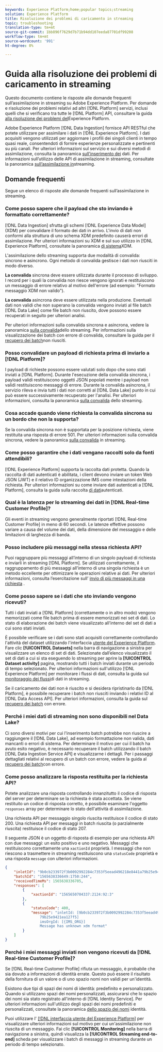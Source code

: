 ```yaml
---
keywords: Experience Platform;home;popular topics;streaming
solution: Experience Platform
title: Risoluzione dei problemi di caricamento in streaming
topic: troubleshooting
translation-type: tm+mt
source-git-commit: 1bb896f7629d7b71b94dd107eeda87701df99208
workflow-type: tm+mt
source-wordcount: '991'
ht-degree: 0%

---
```



# Guida alla risoluzione dei problemi di caricamento in streaming

Questo documento contiene le risposte alle domande frequenti sull’assimilazione in streaming su Adobe Experience Platform. Per domande e risoluzione dei problemi relativi ad altri [!DNL Platform] servizi, inclusi quelli che si verificano tra tutte le [!DNL Platform] API, consultare la guida [alla risoluzione dei problemi del](../../landing/troubleshooting.md)Experience Platform.

Adobe Experience Platform [!DNL Data Ingestion] fornisce API RESTful che potete utilizzare per assimilare i dati in [!DNL Experience Platform]. I dati acquisiti vengono utilizzati per aggiornare i profili dei singoli clienti in tempo quasi reale, consentendoti di fornire esperienze personalizzate e pertinenti su più canali. Per ulteriori informazioni sul servizio e sui diversi metodi di assimilazione, consulta la panoramica [sull’inserimento dei](../home.md) dati. Per informazioni sull’utilizzo delle API di assimilazione in streaming, consultate la panoramica [sull’assimilazione in](../streaming-ingestion/overview.md)streaming.

## Domande frequenti

Segue un elenco di risposte alle domande frequenti sull’assimilazione in streaming.

### Come posso sapere che il payload che sto inviando è formattato correttamente?

[!DNL Data Ingestion] sfrutta gli schemi [!DNL Experience Data Model] (XDM) per convalidare il formato dei dati in arrivo. L&#39;invio di dati non conformi alla struttura di uno schema XDM predefinito causerà errori di assimilazione. Per ulteriori informazioni su XDM e sul suo utilizzo in [!DNL Experience Platform], consultate la panoramica [di sistema](../../xdm/home.md)XDM.

L&#39;assimilazione dello streaming supporta due modalità di convalida: sincrono e asincrono. Ogni metodo di convalida gestisce i dati non riusciti in modo diverso.

**La convalida** sincrona deve essere utilizzata durante il processo di sviluppo. I record per i quali la convalida non riesce vengono ignorati e restituiscono un messaggio di errore relativo al motivo dell&#39;errore (ad esempio: &quot;Formato messaggio XDM non valido&quot;).

**La convalida** asincrona deve essere utilizzata nella produzione. Eventuali dati non validi che non superano la convalida vengono inviati al file batch [!DNL Data Lake] come file batch non riuscito, dove possono essere recuperati in seguito per ulteriori analisi.

Per ulteriori informazioni sulla convalida sincrona e asincrona, vedere la panoramica [sulla convalida](../quality/streaming-validation.md)dello streaming. Per informazioni sulla visualizzazione dei batch con errore di convalida, consultare la guida per il [recupero dei batch](../quality/retrieve-failed-batches.md)non riusciti.

### Posso convalidare un payload di richiesta prima di inviarlo a [!DNL Platform]?

I payload di richieste possono essere valutati solo dopo che sono stati inviati a [!DNL Platform]. Durante l&#39;esecuzione della convalida sincrona, i payload validi restituiscono oggetti JSON popolati mentre i payload non validi restituiscono messaggi di errore. Durante la convalida asincrona, il servizio rileva e invia tutti i dati non corretti al [!DNL Data Lake] punto in cui può essere successivamente recuperato per l&#39;analisi. Per ulteriori informazioni, consulta la panoramica [sulla convalida](../quality/streaming-validation.md) dello streaming.

### Cosa accade quando viene richiesta la convalida sincrona su un bordo che non la supporta?

Se la convalida sincrona non è supportata per la posizione richiesta, viene restituita una risposta di errore 501. Per ulteriori informazioni sulla convalida sincrona, vedere la panoramica [sulla convalida](../quality/streaming-validation.md) in streaming.

### Come posso garantire che i dati vengano raccolti solo da fonti attendibili?

[!DNL Experience Platform] supporta la raccolta dati protetta. Quando la raccolta di dati autenticati è abilitata, i client devono inviare un token Web JSON (JWT) e il relativo ID organizzazione IMS come intestazioni della richiesta. Per ulteriori informazioni su come inviare dati autenticati a [!DNL Platform], consulta la guida sulla raccolta [di dati](../tutorials/create-authenticated-streaming-connection.md)autenticati.

### Qual è la latenza per lo streaming dei dati in [!DNL Real-time Customer Profile]?

Gli eventi in streaming vengono generalmente riportati [!DNL Real-time Customer Profile] in meno di 60 secondi. Le latenze effettive possono variare a causa del volume dei dati, della dimensione del messaggio e delle limitazioni di larghezza di banda.

### Posso includere più messaggi nella stessa richiesta API?

Puoi raggruppare più messaggi all’interno di un singolo payload di richiesta e inviarli in streaming [!DNL Platform]. Se utilizzati correttamente, il raggruppamento di più messaggi all’interno di una singola richiesta è un metodo eccellente per ottimizzare le operazioni relative ai dati. Per ulteriori informazioni, consulta l’esercitazione sull’ [invio di più messaggi in una richiesta](../tutorials/streaming-multiple-messages.md) .

### Come posso sapere se i dati che sto inviando vengono ricevuti?

Tutti i dati inviati a [!DNL Platform] (correttamente o in altro modo) vengono memorizzati come file batch prima di essere memorizzati nei set di dati. Lo stato di elaborazione dei batch viene visualizzato all’interno del set di dati a cui sono stati inviati.

È possibile verificare se i dati sono stati acquisiti correttamente controllando l&#39;attività del dataset utilizzando l&#39;interfaccia [utente del Experience Platform](https://platform.adobe.com). Fare clic **[!UICONTROL Datasets]** nella barra di navigazione a sinistra per visualizzare un elenco di set di dati. Selezionate dall’elenco visualizzato il set di dati a cui si sta eseguendo lo streaming per aprire la **[!UICONTROL Dataset activity]** pagina, mostrando tutti i batch inviati durante un periodo di tempo selezionato. Per ulteriori informazioni sull&#39;utilizzo [!DNL Experience Platform] per monitorare i flussi di dati, consulta la guida sul [monitoraggio dei flussi](../quality/monitor-data-flows.md)di dati in streaming.

Se il caricamento dei dati non è riuscito e si desidera ripristinarlo da [!DNL Platform], è possibile recuperare i batch non riusciti inviando i relativi ID al [!DNL Data Access API]. Per ulteriori informazioni, consulta la guida sul [recupero dei batch](../quality/retrieve-failed-batches.md) con errore.

### Perché i miei dati di streaming non sono disponibili nel Data Lake?

Ci sono diversi motivi per cui l&#39;inserimento batch potrebbe non riuscire a raggiungere il [!DNL Data Lake], ad esempio formattazione non valida, dati mancanti o errori di sistema. Per determinare il motivo per cui il batch ha avuto esito negativo, è necessario recuperare il batch utilizzando il batch [!DNL Data Ingestion Service API] e visualizzarne i dettagli. Per i passaggi dettagliati relativi al recupero di un batch con errore, vedere la guida al [recupero dei batch](../quality/retrieve-failed-batches.md)con errore.

### Come posso analizzare la risposta restituita per la richiesta API?

Potete analizzare una risposta controllando innanzitutto il codice di risposta del server per determinare se la richiesta è stata accettata. Se viene restituito un codice di risposta corretto, è possibile esaminare l&#39;oggetto `responses` array per determinare lo stato dell&#39;attività di assimilazione.

Una richiesta API per messaggio singolo riuscita restituisce il codice di stato 200. Una richiesta API per messaggi in batch riuscita (o parzialmente riuscita) restituisce il codice di stato 207.

Il seguente JSON è un oggetto di risposta di esempio per una richiesta API con due messaggi: un esito positivo e uno negativo. Messaggi che restituiscono correttamente una `xactionId` proprietà. I messaggi che non riescono a trasmettere in streaming restituiscono una `statusCode` proprietà e una risposta `message` con ulteriori informazioni.

```JSON
{
    "inletId": "9b0cb233972f3b0092992284c7353f5eead496218e8441a79b25e9421ea127f5",
    "batchId": "1565638336649:1750:244",
    "receivedTimeMs": 1565638336705,
    "responses": [
        {
            "xactionId": "1565650704337:2124:92:3"
        },
        {
            "statusCode": 400,
            "message": "inletId: [9b0cb233972f3b0092992284c7353f5eead496218e8441a
                79b25e9421ea127f5] 
                imsOrgId: [{IMS_ORG}] 
                Message has unknown xdm format"
        }
    ]
}
```

### Perché i miei messaggi inviati non vengono ricevuti da [!DNL Real-time Customer Profile]?

Se [!DNL Real-time Customer Profile] rifiuta un messaggio, è probabile che sia dovuto a informazioni di identità errate. Questo può essere il risultato della fornitura di un valore o di uno spazio nomi non validi per un&#39;identità.

Esistono due tipi di spazi dei nomi di identità: predefinito e personalizzato. Quando si utilizzano spazi dei nomi personalizzati, assicurarsi che lo spazio dei nomi sia stato registrato all&#39;interno di [!DNL Identity Service]. Per ulteriori informazioni sull&#39;utilizzo degli spazi dei nomi predefiniti e personalizzati, consultate la panoramica [dello spazio dei nomi](../../identity-service/namespaces.md) identità.

Puoi utilizzare l&#39; [[!DNL  interfaccia utente del Experience Platform]](https://platform.adobe.com) per visualizzare ulteriori informazioni sul motivo per cui un&#39;assimilazione non riuscita di un messaggio. Fai clic **[!UICONTROL Monitoring]** nella barra di navigazione a sinistra, quindi visualizza la **[!UICONTROL Streaming end-to-end]** scheda per visualizzare i batch di messaggi in streaming durante un periodo di tempo selezionato.
